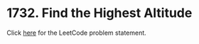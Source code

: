 # 1732. Find the Highest Altitude

Click [here](https://leetcode.com/problems/find-the-highest-altitude/description/)
for the LeetCode problem statement.
